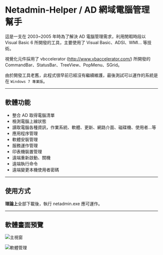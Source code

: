 # Netadmin-Helper / AD 網域電腦管理幫手

這是一支在 2003~2005 年時為了解決 AD 電腦管理需求，利用閒暇時段以 Visual Basic 6 所開發的工具，主要使用了 Visual Basic、ADSI、WMI... 等技術。

視覺化元件採用了 vbccelerator (http://www.vbaccelerator.com/) 所開發的 CommandBar、StatusBar、TreeView、PopMenu、SGrid。

由於開發工具老舊，此程式很早前已經沒有繼續維護，最後測試可以運作的系統是在 `Windows 7 專業版`。

-----

## 軟體功能

* 整合 AD 取得電腦清單
* 檢測電腦上線狀態
* 讀取電腦各種資訊，作業系統、軟體、更新、網路介面、磁碟機、使用者...等
* 應用程序管理
* 軟體安裝管理
* 服務運作管理
* 印表機裝置管理
* 遠端重新啟動、關機
* 遠端執行命令
* 遠端變更本機使用者密碼

-----

## 使用方式

**理論上**全部下載後，執行 netadmin.exe 應可運作。
  
-----

## 軟體畫面預覽

![主視窗](https://raw.githubusercontent.com/jasoncheng7115/netadminhelper/master/images/netadmin3.png)


![軟體管理](https://raw.githubusercontent.com/jasoncheng7115/netadminhelper/master/images/netadmin2.png)




